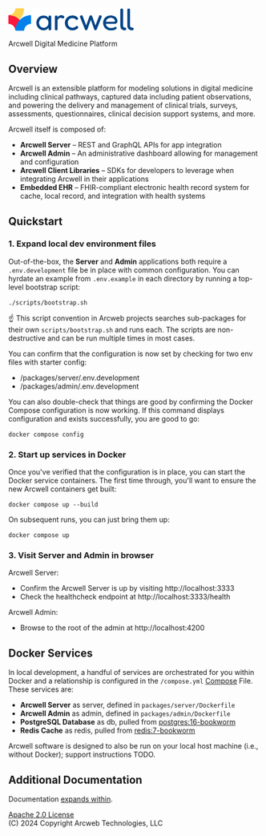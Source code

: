 <img src="doc/logo.png" width="250"/>

Arcwell Digital Medicine Platform

## Overview

Arcwell is an extensible platform for modeling solutions in digital medicine
including clinical pathways, captured data including patient observations,
and powering the delivery and management of clinical trials, surveys,
assessments, questionnaires, clinical decision support systems, and more.

Arcwell itself is composed of:

- **Arcwell Server** – REST and GraphQL APIs for app integration
- **Arcwell Admin** – An administrative dashboard allowing for management and configuration
- **Arcwell Client Libraries** – SDKs for developers to leverage when integrating Arcwell in their applications
- **Embedded EHR** – FHIR-compliant electronic health record system for cache, local record, and integration with health systems


## Quickstart

### 1. Expand local dev environment files

Out-of-the-box, the **Server** and **Admin** applications both require
a `.env.development` file be in place with common configuration. You can
hyrdate an example from `.env.example` in each directory by running a
top-level bootstrap script:

```
./scripts/bootstrap.sh
```
☝️ This script convention in Arcweb projects searches sub-packages for their 
own `scripts/bootstrap.sh` and runs each. The scripts are non-destructive and
can be run multiple times in most cases.

You can confirm that the configuration is now set by checking for two env
files with starter config:
* /packages/server/.env.development
* /packages/admin/.env.development

You can also double-check that things are good by confirming the Docker
Compose configuration is now working. If this command displays configuration
and exists successfully, you are good to go:

```
docker compose config
```

### 2. Start up services in Docker

Once you've verified that the configuration is in place, you can start the
Docker service containers. The first time through, you'll want to ensure the
new Arcwell containers get built:

```
docker compose up --build
```

On subsequent runs, you can just bring them up:

```
docker compose up
```

### 3. Visit Server and Admin in browser

Arcwell Server:
* Confirm the Arcwell Server is up by visiting http://localhost:3333
* Check the healthcheck endpoint at http://localhost:3333/health

Arcwell Admin:
* Browse to the root of the admin at http://localhost:4200


## Docker Services

In local development, a handful of services are orchestrated for you
within Docker and a relationship is configured in the `/compose.yml`
[Compose](https://docs.docker.com/compose/) File. These services are:

* **Arcwell Server** as server, defined in `packages/server/Dockerfile`
* **Arcwell Admin** as admin, defined in `packages/admin/Dockerfile`
* **PostgreSQL Database** as db, pulled from [postgres:16-bookworm](https://hub.docker.com/_/postgres/)
* **Redis Cache** as redis, pulled from [redis:7-bookworm](https://hub.docker.com/_/redis)

Arcwell software is designed to also be run on your local host
machine (i.e., without Docker); support instructions TODO.


## Additional Documentation

Documentation [expands within](./doc).

[Apache 2.0 License](./LICENSE)  
(C) 2024 Copyright Arcweb Technologies, LLC
